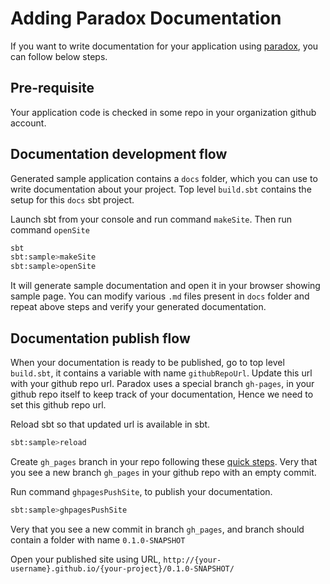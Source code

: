 # Adding Paradox Documentation

If you want to write documentation for your application using [paradox](https://developer.lightbend.com/docs/paradox/current/getting-started.html), you can follow below steps.

## Pre-requisite
Your application code is checked in some repo in your organization github account.

## Documentation development flow

Generated sample application contains a `docs` folder, which you can use to write documentation about your project.
Top level `build.sbt` contains the setup for this `docs` sbt project.

Launch sbt from your console and run command `makeSite`. Then run command `openSite`
```bash
sbt
sbt:sample>makeSite
sbt:sample>openSite
```

It will generate sample documentation and open it in your browser showing sample page.
You can modify various `.md` files present in `docs` folder and repeat above steps and verify your generated documentation.

## Documentation publish flow

When your documentation is ready to be published, go to top level `build.sbt`, it contains a variable with name `githubRepoUrl`.
Update this url with your github repo url.
Paradox uses a special branch `gh-pages`, in your github repo itself to keep track of your documentation, Hence we need to set this github repo url.

Reload sbt so that updated url is available in sbt.
```bash
sbt:sample>reload
```

Create `gh_pages` branch in your repo following these [quick steps](https://github.com/sbt/sbt-ghpages#initializing-the-gh-pages-branch).
Very that you see a new branch `gh_pages` in your github repo with an empty commit.

Run command `ghpagesPushSite`, to publish your documentation.

```bash
sbt:sample>ghpagesPushSite
```

Very that you see a new commit in branch `gh_pages`, and branch should contain a folder with name `0.1.0-SNAPSHOT`

Open your published site using URL, `http://{your-username}.github.io/{your-project}/0.1.0-SNAPSHOT/`
